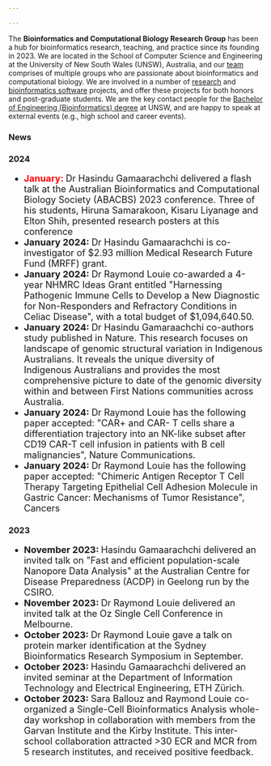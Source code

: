 ```yaml
---

---
```


The **Bioinformatics and Computational Biology Research Group** has been a hub for bioinformatics research, teaching, and practice since its founding in 2023. We are located in the School of Computer Science and Engineering at the University of New South Wales (UNSW), Australia, and our [team](../people) comprises of multiple groups who are passionate about bioinformatics and computational biology. We are involved in a number of [research](https://sarbal.github.io/binfgroup/projects) and [bioinformatics software](https://sarbal.github.io/binfgroup/resources/) projects, and offer these projects for both honors and post-graduate students. We are the key contact people for the [Bachelor of Engineering (Bioinformatics) degree](https://sarbal.github.io/binfgroup/teaching/) at UNSW, and are happy to speak at external events (e.g., high school and career events). 

<h3>News</h3>

<h3>2024</h3>

<ul style="font-size:18px;">
  <li> <strong> <span style="color: red;"> January: </span> </strong> Dr Hasindu Gamaarachchi delivered a flash talk at the Australian Bioinformatics and Computational Biology Society (ABACBS) 2023 conference. Three of his students, Hiruna Samarakoon, Kisaru Liyanage and Elton Shih, presented research posters at this conference</li>
  <li> <strong> January 2024: </strong> Dr Hasindu Gamaarachchi is co-investigator of $2.93 million Medical Research Future Fund (MRFF) grant.</li>
  <li> <strong> January 2024: </strong> Dr Raymond Louie co-awarded a 4-year NHMRC Ideas Grant entitled "Harnessing Pathogenic Immune Cells to Develop a New Diagnostic for Non-Responders and Refractory Conditions in Celiac Disease", with a total budget of $1,094,640.50.</li>
  <li> <strong> January 2024: </strong> Dr Hasindu Gamaraachchi co-authors study published in Nature. This research focuses on landscape of genomic structural variation in Indigenous Australians. It reveals the unique diversity of Indigenous Australians and provides the most comprehensive picture to date of the genomic diversity within and between First Nations communities across Australia.</li>
  <li> <strong> January 2024: </strong> Dr Raymond Louie has the following paper accepted: "CAR+ and CAR- T cells share a differentiation trajectory into an NK-like subset after CD19 CAR-T cell infusion in patients with B cell malignancies",  Nature Communications.
  <li> <strong> January 2024: </strong> Dr Raymond Louie has the following paper accepted: "Chimeric Antigen Receptor T Cell Therapy Targeting Epithelial Cell Adhesion Molecule in Gastric Cancer: Mechanisms of Tumor Resistance", Cancers</li>
</ul style="font-size:18px;">


<h3>2023</h3>

<ul style="font-size:18px;">
  <li> <strong> November 2023: </strong> Hasindu Gamaarachchi delivered an invited talk on "Fast and efficient population-scale Nanopore Data Analysis" at the Australian Centre for Disease Preparedness (ACDP) in Geelong run by the CSIRO.</li>
  <li> <strong> November 2023: </strong> Dr Raymond Louie delivered an invited talk at the Oz Single Cell Conference in Melbourne.</li>
  <li> <strong> October 2023: </strong> Dr Raymond Louie gave a talk on protein marker identification at the Sydney Bioinformatics Research Symposium in September.</li>
  <li> <strong> October 2023: </strong> Hasindu Gamaarachchi delivered an invited seminar at the Department of Information Technology and Electrical Engineering, ETH Zürich.</li>
  <li> <strong> October 2023: </strong> Sara Ballouz and Raymond Louie co-organized a Single-Cell Bioinformatics Analysis whole-day workshop in collaboration with members from the Garvan Institute and the Kirby Institute. This inter-school collaboration attracted >30 ECR and MCR from 5 research institutes, and received positive feedback.</li>
</ul style="font-size:18px;">

 

